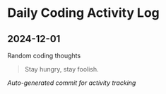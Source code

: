 # Daily Coding Activity Log

## 2024-12-01

Random coding thoughts

> Stay hungry, stay foolish.

*Auto-generated commit for activity tracking*
